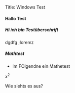 Title: Windows Test

#### Hallo Test

##### Hi ich bin Testüberschrift

dgdfg ;loremz 

##### Mathtest

- Im FOlgendne ein Mathetest

$x^2$

Wie siehts es aus?